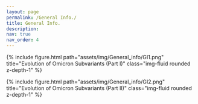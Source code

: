 ```yaml
---
layout: page
permalink: /General Info./
title: General Info.
description: 
nav: true
nav_order: 4
---
```


{% include figure.html path="assets/img/General_info/GI1.png" title="Evolution of Omicron Subvariants (Part I)" class="img-fluid rounded z-depth-1" %}

{% include figure.html path="assets/img/General_info/GI2.png" title="Evolution of Omicron Subvariants (Part II)" class="img-fluid rounded z-depth-1" %}